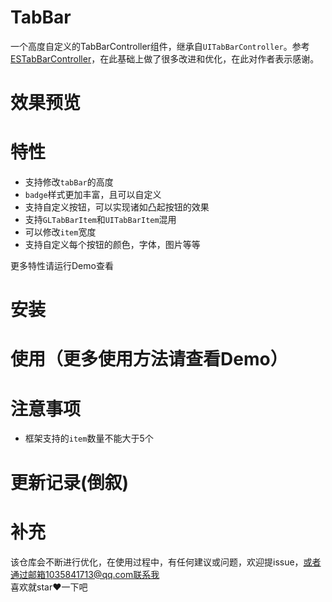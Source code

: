 # TabBar
一个高度自定义的TabBarController组件，继承自`UITabBarController`。参考[
ESTabBarController](https://github.com/eggswift/ESTabBarController)，在此基础上做了很多改进和优化，在此对作者表示感谢。

# 效果预览

# 特性
- 支持修改`tabBar`的高度
- `badge`样式更加丰富，且可以自定义
- 支持自定义按钮，可以实现诸如凸起按钮的效果
- 支持`GLTabBarItem`和`UITabBarItem`混用
- 可以修改`item`宽度
- 支持自定义每个按钮的颜色，字体，图片等等

更多特性请运行Demo查看

# 安装

# 使用（更多使用方法请查看Demo）


# 注意事项
- 框架支持的`item`数量不能大于5个

# 更新记录(倒叙)

# 补充
该仓库会不断进行优化，在使用过程中，有任何建议或问题，欢迎提issue，或者通过邮箱1035841713@qq.com联系我<br>
喜欢就star❤️一下吧